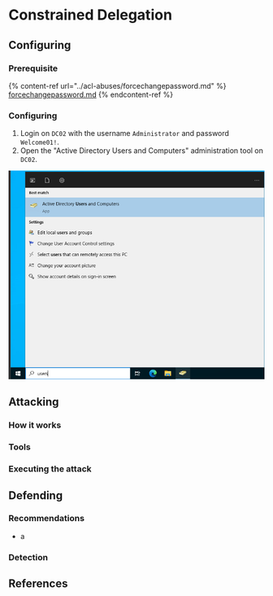 # Constrained Delegation

## Configuring

### Prerequisite&#x20;

{% content-ref url="../acl-abuses/forcechangepassword.md" %}
[forcechangepassword.md](../acl-abuses/forcechangepassword.md)
{% endcontent-ref %}

### Configuring

1. Login on `DC02` with the username `Administrator` and password `Welcome01!`.
2. Open the "Active Directory Users and Computers" administration tool on `DC02`.

![](<../../../.gitbook/assets/image (37).png>)

## Attacking

### How it works



### Tools



### Executing the attack



## Defending

### Recommendations

* a

### Detection



## References

